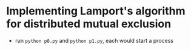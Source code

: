# Implementing Lamport's algorithm for distributed mutual exclusion
- run ```python p0.py``` and ```python p1.py```, each would start a process
